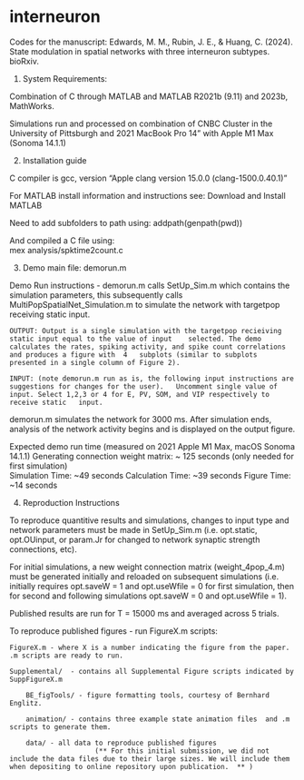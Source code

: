 # interneuron
Codes for the manuscript:   Edwards, M. M., Rubin, J. E., &amp; Huang, C. (2024). State modulation in spatial networks with three interneuron subtypes. bioRxiv.


1. System Requirements:

Combination of C through MATLAB and MATLAB R2021b (9.11) and 2023b, MathWorks.

Simulations run and processed on combination of CNBC Cluster in the University of Pittsburgh and 2021 MacBook Pro 14” with Apple M1 Max (Sonoma 14.1.1)

2. Installation guide

C compiler is gcc, version “Apple clang version 15.0.0 (clang-1500.0.40.1)”

For MATLAB install information and instructions see:
Download and Install MATLAB

Need to add subfolders to path using: 
addpath(genpath(pwd))

And compiled a C file using:  
mex analysis/spktime2count.c 

3. Demo main file: demorun.m

Demo Run instructions - 
demorun.m calls SetUp_Sim.m which contains the simulation parameters, this subsequently calls MultiPopSpatialNet_Simulation.m to simulate the network with targetpop receiving static input.

	OUTPUT: Output is a single simulation with the targetpop recieiving static input equal to the value of input 	selected. The demo calculates the rates, spiking activity, and spike count correlations and produces a figure with  4	subplots (similar to subplots presented in a single column of Figure 2).

	INPUT: (note demorun.m run as is, the following input instructions are suggestions for changes for the user). 	Uncomment single value of input. Select 1,2,3 or 4 for E, PV, SOM, and VIP respectively to receive static 	input. 

demorun.m simulates the network for 3000 ms. 
After simulation ends, analysis of the network activity begins and is displayed on the output figure.

Expected demo run time (measured on 2021 Apple M1 Max, macOS Sonoma 14.1.1)
            Generating connection weight matrix: ~ 125 seconds (only needed for first simulation)  
	Simulation Time: ~49 seconds
	Calculation Time: ~39 seconds
	Figure Time: ~14 seconds


4. Reproduction Instructions

To reproduce quantitive results and simulations, changes to input type and network parameters must be made in SetUp_Sim.m (i.e. opt.static, opt.OUinput, or param.Jr for changed to network synaptic strength connections, etc).

For initial simulations, a new weight connection matrix (weight_4pop_4.m) must be generated initially and reloaded on subsequent simulations (i.e. initially requires opt.saveW = 1 and opt.useWfile = 0 for first simulation, then for second and following simulations opt.saveW = 0 and opt.useWfile = 1).

Published results are run for T = 15000 ms and averaged across 5 trials. 

To reproduce published figures - run FigureX.m scripts:

	FigureX.m - where X is a number indicating the figure from the paper. .m scripts are ready to run.

	Supplemental/  - contains all Supplemental Figure scripts indicated by SuppFigureX.m

		BE_figTools/ - figure formatting tools, courtesy of Bernhard Englitz. 

		animation/ - contains three example state animation files  and .m scripts to generate them.

		data/ - all data to reproduce published figures
                         (** For this initial submission, we did not include the data files due to their large sizes. We will include them when depositing to online repository upon publication.  ** ) 

